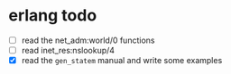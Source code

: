 # erlang todo

- [ ] read the net_adm:world/0 functions
- [ ] read inet_res:nslookup/4
- [x] read the `gen_statem` manual and write some examples
